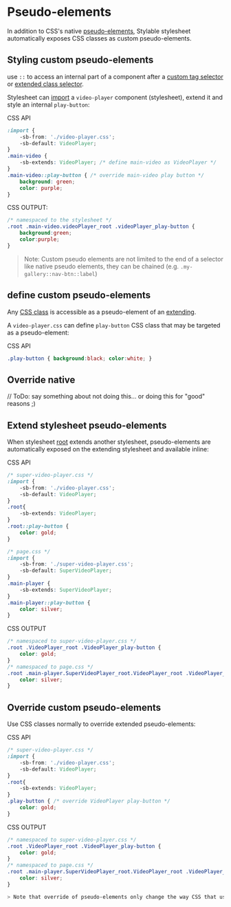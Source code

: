 
# Pseudo-elements

In addition to CSS's native [pseudo-elements](https://developer.mozilla.org/en/docs/Web/CSS/Pseudo-elements), Stylable stylesheet automatically exposes CSS classes as custom pseudo-elements.

## Styling custom pseudo-elements

use `::` to access an internal part of a component after a [custom tag selector](./tag-selectors.md#custom-element) or [extended class selector](./extend-stylesheet.md).

Stylesheet can [import](./imports.md) a `video-player` component (stylesheet), extend it and style an internal `play-button`:

CSS API
```css
:import {
    -sb-from: './video-player.css';
    -sb-default: VideoPlayer;
}
.main-video {
    -sb-extends: VideoPlayer; /* define main-video as VideoPlayer */
}
.main-video::play-button { /* override main-video play button */
    background: green;
    color: purple;
}
```

CSS OUTPUT:
```css
/* namespaced to the stylesheet */
.root .main-video.videoPlayer_root .videoPlayer_play-button {
    background:green;
    color:purple;
}
```

> Note: Custom pseudo elements are not limited to the end of a selector like native pseudo elements, they can be chained (e.g. `.my-gallery::nav-btn::label`)

## define custom pseudo-elements

Any [CSS class](./class-selectors.md) is accessible as a pseudo-element of an [extending](./extend-stylesheet).

A `video-player.css` can define `play-button` CSS class that may be targeted as a pseudo-element:

CSS API
```css
.play-button { background:black; color:white; }
```

## Override native

// ToDo: say something about not doing this... or doing this for "good" reasons ;)

## Extend stylesheet pseudo-elements

When stylesheet [root](./root.md) extends another stylesheet, pseudo-elements are automatically exposed on the extending stylesheet and available inline:

CSS API
```css
/* super-video-player.css */
:import {
    -sb-from: './video-player.css';
    -sb-default: VideoPlayer;
}
.root{
    -sb-extends: VideoPlayer;
}
.root::play-button {
    color: gold;
}
```

```css
/* page.css */
:import {
    -sb-from: './super-video-player.css';
    -sb-default: SuperVideoPlayer;
}
.main-player {
    -sb-extends: SuperVideoPlayer;
}
.main-player::play-button {
    color: silver;
}
```

CSS OUTPUT
```css
/* namespaced to super-video-player.css */
.root .VideoPlayer_root .VideoPlayer_play-button {
    color: gold;
}
/* namespaced to page.css */
.root .main-player.SuperVideoPlayer_root.VideoPlayer_root .VideoPlayer_play-button {
    color: silver;
}
```

## Override custom pseudo-elements

Use CSS classes normally to override extended pseudo-elements:

CSS API
```css
/* super-video-player.css */
:import {
    -sb-from: './video-player.css';
    -sb-default: VideoPlayer;
}
.root{
    -sb-extends: VideoPlayer;
}
.play-button { /* override VideoPlayer play-button */
    color: gold;
}
```

CSS OUTPUT
```css
/* namespaced to super-video-player.css */
.root .VideoPlayer_root .VideoPlayer_play-button {
    color: gold;
}
/* namespaced to page.css */
.root .main-player.SuperVideoPlayer_root.VideoPlayer_root .VideoPlayer_play-button {
    color: silver;
}

> Note that override of pseudo-elements only change the way CSS that use the stylesheet target those pseudo-elements. It does not change the extended component view output.



